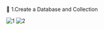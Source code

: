 
🧱 1.Create a Database and Collection

![1](https://github.com/user-attachments/assets/3d668255-ac15-4fa7-b05d-174e968fe892)
![2](https://github.com/user-attachments/assets/fb496e8d-f177-43e8-96f1-44d96de04681)
